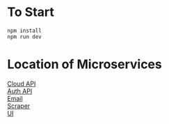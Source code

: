 # To Start

```npm install``` <br />
```npm run dev```

# Location of Microservices

[Cloud API](https://github.com/kd993595/cloud-team-API) <br />
[Auth API](https://github.com/kd993595/cloud-team-auth) <br />
[Email](https://github.com/kd993595/cloud-team-email) <br />
[Scraper](https://github.com/kd993595/cloud-team-Scraper) <br />
[UI](https://github.com/kd993595/cloud-team-UI)
